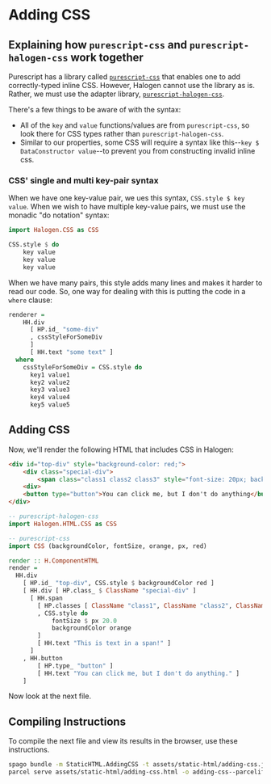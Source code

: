 # Adding CSS

## Explaining how `purescript-css` and `purescript-halogen-css` work together

Purescript has a library called [`purescript-css`](https://pursuit.purescript.org/packages/purescript-css/4.0.0) that enables one to add correctly-typed inline CSS. However, Halogen cannot use the library as is. Rather, we must use the adapter library, [`purescript-halogen-css`](https://pursuit.purescript.org/packages/purescript-halogen-css/6.0.0).

There's a few things to be aware of with the syntax:
- All of the `key` and `value` functions/values are from `purescript-css`, so look there for CSS types rather than `purescript-halogen-css`.
- Similar to our properties, some CSS will require a syntax like this--`key $ DataConstructor value`--to prevent you from constructing invalid inline css.

### CSS' single and multi key-pair syntax

When we have one key-value pair, we ues this syntax, `CSS.style $ key value`. When we wish to have multiple key-value pairs, we must use the monadic "do notation" syntax:
```purescript
import Halogen.CSS as CSS

CSS.style $ do
    key value
    key value
    key value
```

When we have many pairs, this style adds many lines and makes it harder to read our code. So, one way for dealing with this is putting the code in a `where` clause:
```purescript
renderer =
    HH.div
      [ HP.id_ "some-div"
      , cssStyleForSomeDiv
      ]
      [ HH.text "some text" ]
  where
    cssStyleForSomeDiv = CSS.style do
      key1 value1
      key2 value2
      key3 value3
      key4 value4
      key5 value5
```

## Adding CSS

Now, we'll render the following HTML that includes CSS in Halogen:
```html
<div id="top-div" style="background-color: red;">
    <div class="special-div">
        <span class="class1 class2 class3" style="font-size: 20px; background-color: orange;">This is text in a span!</span>
    <div>
    <button type="button">You can click me, but I don't do anything</button>
</div>
```

```purescript
-- purescript-halogen-css
import Halogen.HTML.CSS as CSS

-- purescript-css
import CSS (backgroundColor, fontSize, orange, px, red)

render :: H.ComponentHTML
render =
  HH.div
    [ HP.id_ "top-div", CSS.style $ backgroundColor red ]
    [ HH.div [ HP.class_ $ ClassName "special-div" ]
      [ HH.span
        [ HP.classes [ ClassName "class1", ClassName "class2", ClassName "class3" ]
        , CSS.style do
            fontSize $ px 20.0
            backgroundColor orange
        ]
        [ HH.text "This is text in a span!" ]
      ]
    , HH.button
        [ HP.type_ "button" ]
        [ HH.text "You can click me, but I don't do anything." ]
    ]
```

Now look at the next file.

## Compiling Instructions

To compile the next file and view its results in the browser, use these instructions.

```bash
spago bundle -m StaticHTML.AddingCSS -t assets/static-html/adding-css.js
parcel serve assets/static-html/adding-css.html -o adding-css--parcelified.html --open
```
